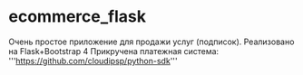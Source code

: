# ecommerce_flask

Очень простое приложение для продажи услуг (подписок).
Реализовано на Flask+Bootstrap 4
Прикручена платежная система: '''https://github.com/cloudipsp/python-sdk'''
